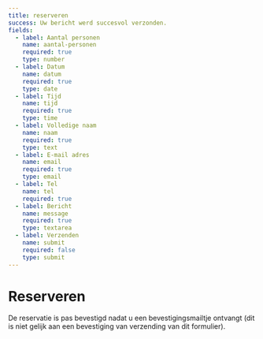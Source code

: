 ```yaml
---
title: reserveren
success: Uw bericht werd succesvol verzonden.
fields:
  - label: Aantal personen
    name: aantal-personen
    required: true
    type: number
  - label: Datum
    name: datum
    required: true
    type: date
  - label: Tijd
    name: tijd
    required: true
    type: time
  - label: Volledige naam
    name: naam
    required: true
    type: text
  - label: E-mail adres
    name: email
    required: true
    type: email
  - label: Tel
    name: tel
    required: true
  - label: Bericht
    name: message
    required: true
    type: textarea
  - label: Verzenden
    name: submit
    required: false
    type: submit
---
```

# Reserveren
De reservatie is pas bevestigd nadat u een bevestigingsmailtje ontvangt (dit is niet gelijk aan een bevestiging van  verzending van dit formulier).
